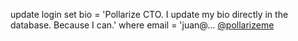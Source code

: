 update login set bio = 'Pollarize CTO. I update my bio directly in the database. Because I can.' where email = 'juan@... <a href="http://twitter.com/pollarizeme">@pollarizeme</a>
